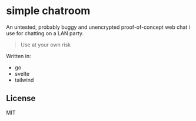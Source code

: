 # simple chatroom

An untested, probably buggy and unencrypted proof-of-concept web chat i use for chatting on a LAN party.

> Use at your own risk

Written in:
* go
* svelte
* tailwind

## License

MIT
